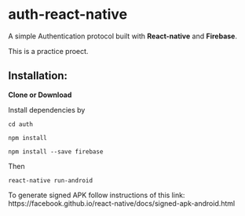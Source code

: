 # auth-react-native

<p>A simple Authentication protocol built with <strong>React-native</strong> and <strong>Firebase</strong>.</p>
<p>This is a practice proect. </p>
<h2>Installation:</h2>
<p><b>Clone or Download</b></p>
<p>Install dependencies by </p>
<pre><code>cd auth</code></pre>
<pre><code>npm install</code></pre>
<pre><code>npm install --save firebase</code></pre>
Then
<pre><code>react-native run-android</code></pre>

<p>To generate signed APK follow instructions of this link: https://facebook.github.io/react-native/docs/signed-apk-android.html </p>
